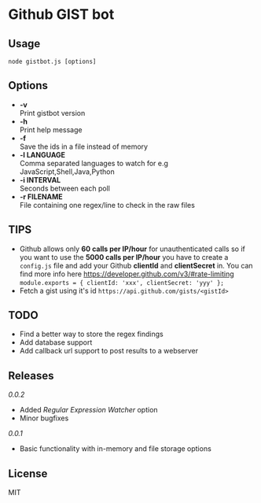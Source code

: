 # **Github GIST bot**

Usage
-
`node gistbot.js [options]`

Options
-
- **-v**  
Print gistbot version  
- **-h**  
Print help message  
- **-f**  
Save the ids in a file instead of memory  
- **-l LANGUAGE**  
Comma separated languages to watch for e.g JavaScript,Shell,Java,Python  
- **-i INTERVAL**  
Seconds between each poll  
- **-r FILENAME**  
File containing one regex/line to check in the raw files  

TIPS
-
- Github allows only **60 calls per IP/hour** for unauthenticated calls so if you want to use the **5000 calls per IP/hour** you have to create a `config.js` file and add your Github **clientId** and **clientSecret** in.  You can find more info here https://developer.github.com/v3/#rate-limiting  
`module.exports = { clientId: 'xxx', clientSecret: 'yyy' };`
- Fetch a gist using it's id `https://api.github.com/gists/<gistId>`

TODO
-
- Find a better way to store the regex findings
- Add database support
- Add callback url support to post results to a webserver

Releases
-
*0.0.2*
- Added *Regular Expression Watcher* option
- Minor bugfixes

*0.0.1*
- Basic functionality with in-memory and file storage options

License
-
MIT
